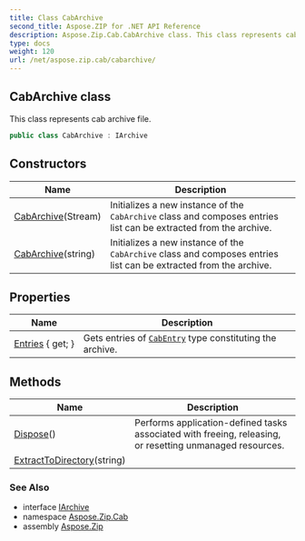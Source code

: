 ```yaml
---
title: Class CabArchive
second_title: Aspose.ZIP for .NET API Reference
description: Aspose.Zip.Cab.CabArchive class. This class represents cab archive file
type: docs
weight: 120
url: /net/aspose.zip.cab/cabarchive/
---
```

## CabArchive class

This class represents cab archive file.

```csharp
public class CabArchive : IArchive
```

## Constructors

| Name | Description |
| --- | --- |
| [CabArchive](cabarchive/#constructor)(Stream) | Initializes a new instance of the `CabArchive` class and composes entries list can be extracted from the archive. |
| [CabArchive](cabarchive/#constructor_1)(string) | Initializes a new instance of the `CabArchive` class and composes entries list can be extracted from the archive. |

## Properties

| Name | Description |
| --- | --- |
| [Entries](../../aspose.zip.cab/cabarchive/entries/) { get; } | Gets entries of [`CabEntry`](../cabentry/) type constituting the archive. |

## Methods

| Name | Description |
| --- | --- |
| [Dispose](../../aspose.zip.cab/cabarchive/dispose/)() | Performs application-defined tasks associated with freeing, releasing, or resetting unmanaged resources. |
| [ExtractToDirectory](../../aspose.zip.cab/cabarchive/extracttodirectory/)(string) |  |

### See Also

* interface [IArchive](../../aspose.zip/iarchive/)
* namespace [Aspose.Zip.Cab](../../aspose.zip.cab/)
* assembly [Aspose.Zip](../../)


